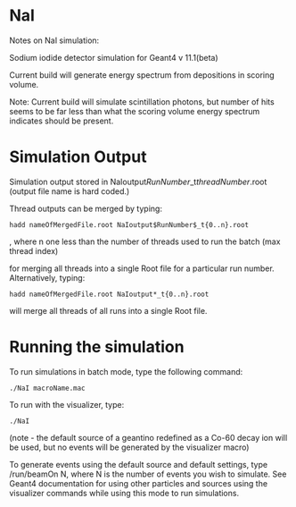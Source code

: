 # NaI
Notes on NaI simulation:

Sodium iodide detector simulation for Geant4 v 11.1(beta)

Current build will generate energy spectrum from depositions in scoring volume.

Note: Current build will simulate scintillation photons, but number of hits seems to be far less than what the scoring volume energy spectrum indicates should be present.

# Simulation Output
Simulation output stored in NaIoutput$RunNumber$_t$threadNumber$.root (output file name is hard coded.)

Thread outputs can be merged by typing:

	hadd nameOfMergedFile.root NaIoutput$RunNumber$_t{0..n}.root
	
, where n one less than the number of threads used to run the batch (max thread index)

for merging all threads into a single Root file for a particular run number. Alternatively, typing:

	hadd nameOfMergedFile.root NaIoutput*_t{0..n}.root

will merge all threads of all runs into a single Root file.

# Running the simulation
To run simulations in batch mode, type the following command:

	./NaI macroName.mac

To run with the visualizer, type:

	./NaI

(note - the default source of a geantino redefined as a Co-60 decay ion will be used, but no events will be generated by the visualizer macro)

To generate events using the default source and default settings, type /run/beamOn N, where N is the number of events you wish to simulate. See
Geant4 documentation for using other particles and sources using the visualizer commands while using this mode to run simulations.
